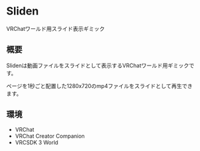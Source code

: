 # Sliden

VRChatワールド用スライド表示ギミック

## 概要

Slidenは動画ファイルをスライドとして表示するVRChatワールド用ギミックです。

ページを1秒ごと配置した1280x720のmp4ファイルをスライドとして再生できます。

## 環境

- VRChat
- VRChat Creator Companion
- VRCSDK 3 World
